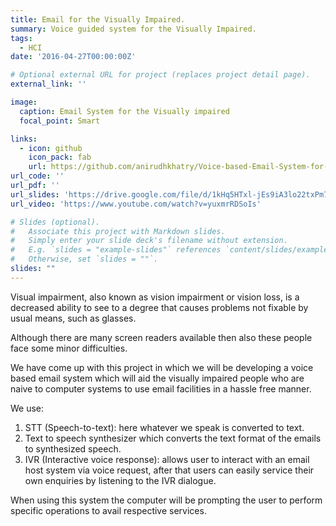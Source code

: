 ```yaml
---
title: Email for the Visually Impaired.
summary: Voice guided system for the Visually Impaired.
tags:
  - HCI
date: '2016-04-27T00:00:00Z'

# Optional external URL for project (replaces project detail page).
external_link: ''

image:
  caption: Email System for the Visually impaired
  focal_point: Smart

links:
  - icon: github
    icon_pack: fab
    url: https://github.com/anirudhkhatry/Voice-based-Email-System-for-the-visually-impaired
url_code: ''
url_pdf: ''
url_slides: 'https://drive.google.com/file/d/1kHq5HTxl-jEs9iA3lo22txPm7tncd5H4/view?usp=sharing'
url_video: 'https://www.youtube.com/watch?v=yuxmrRDSoIs'

# Slides (optional).
#   Associate this project with Markdown slides.
#   Simply enter your slide deck's filename without extension.
#   E.g. `slides = "example-slides"` references `content/slides/example-slides.md`.
#   Otherwise, set `slides = ""`.
slides: ""
---
```


Visual impairment, also known as vision impairment or vision loss, is a decreased ability to see to a degree that causes problems not fixable by usual means, such as glasses.

Although there are many screen readers available then also these people face some minor difficulties.

We have come up with this project in which we will be developing a voice based email system which will aid the visually impaired people who are naive to computer systems to use email facilities in a hassle free manner. 

We use:

1. STT (Speech-to-text): here whatever we speak is converted to text.
2. Text to speech synthesizer which converts the text format of the emails to synthesized speech.
3. IVR (Interactive voice response): allows user to interact with an email host system via voice request, after that users can easily service their own enquiries by listening to the IVR dialogue.

When using this system the computer will be prompting the user to perform specific operations to avail respective services.
